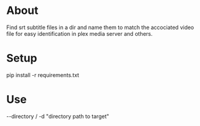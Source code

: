 # About
Find srt subtitle files in a dir and name them to match the accociated video file for easy identification in plex media server and others.

# Setup

pip install -r requirements.txt

# Use

--directory / -d "directory path to target"
